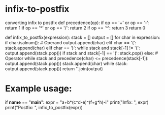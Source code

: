 # infix-to-postfix
converting infix to postfix
def precedence(op):
    if op == '+' or op == '-':
        return 1
    if op == '*' or op == '/':
        return 2
    if op == '^':
        return 3
    return 0

def infix_to_postfix(expression):
    stack = []
    output = []
    for char in expression:
        if char.isalnum():  # Operand
            output.append(char)
        elif char == '(':
            stack.append(char)
        elif char == ')':
            while stack and stack[-1] != '(':
                output.append(stack.pop())
            if stack and stack[-1] == '(':
                stack.pop()
        else:  # Operator
            while stack and precedence(char) <= precedence(stack[-1]):
                output.append(stack.pop())
            stack.append(char)
    while stack:
        output.append(stack.pop())
    return ''.join(output)

# Example usage:
if __name__ == "__main__":
    expr = "a+b*(c^d-e)^(f+g*h)-i"
    print("Infix:   ", expr)
    print("Postfix: ", infix_to_postfix(expr))
